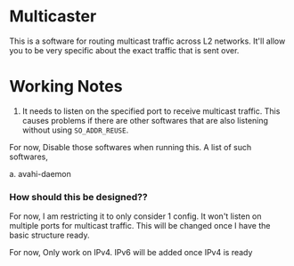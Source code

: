 # Multicaster

This is a software for routing multicast traffic across L2 networks.
It'll allow you to be very specific about the exact traffic that is sent over.


# Working Notes

1. It needs to listen on the specified port to receive multicast traffic.
This causes problems if there are other softwares that are also listening without using `SO_ADDR_REUSE`.

For now, Disable those softwares when running this. A list of such softwares,

a. avahi-daemon


### How should this be designed??


For now, I am restricting it to only consider 1 config.
It won't listen on multiple ports for multicast traffic. This will be changed once I have the basic structure ready.


For now, Only work on IPv4. IPv6 will be added once IPv4 is ready










